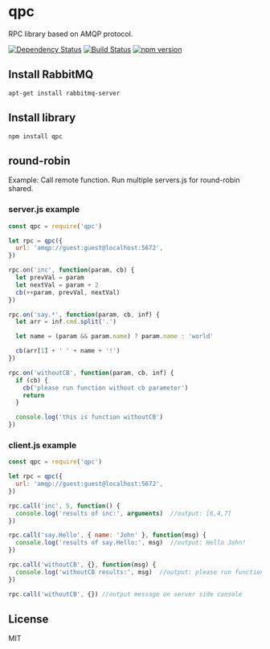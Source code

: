 # qpc

RPC library based on AMQP protocol.

[![Dependency Status](https://david-dm.org/rpcjs/qpc/status.svg?style=flat)](https://david-dm.org/rpcjs/qpc)
[![Build Status](https://travis-ci.org/rpcjs/qpc.svg?branch=master)](https://travis-ci.org/rpcjs/qpc)
[![npm version](https://badge.fury.io/js/qpc.svg)](http://badge.fury.io/js/qpc)


## Install RabbitMQ

```
apt-get install rabbitmq-server
```


## Install library

```
npm install qpc
```


## round-robin

Example: Call remote function.
Run multiple servers.js for round-robin shared.


### server.js example

```js
const qpc = require('qpc')

let rpc = qpc({
  url: 'amqp://guest:guest@localhost:5672',
})

rpc.on('inc', function(param, cb) {
  let prevVal = param
  let nextVal = param + 2
  cb(++param, prevVal, nextVal)
})

rpc.on('say.*', function(param, cb, inf) {
  let arr = inf.cmd.split('.')

  let name = (param && param.name) ? param.name : 'world'

  cb(arr[1] + ' ' + name + '!')
})

rpc.on('withoutCB', function(param, cb, inf) {
  if (cb) {
    cb('please run function without cb parameter')
    return
  }

  console.log('this is function withoutCB')
})
```


### client.js example

```js
const qpc = require('qpc')

let rpc = qpc({
  url: 'amqp://guest:guest@localhost:5672',
})

rpc.call('inc', 5, function() {
  console.log('results of inc:', arguments)  //output: [6,4,7]
})

rpc.call('say.Hello', { name: 'John' }, function(msg) {
  console.log('results of say.Hello:', msg)  //output: Hello John!
})

rpc.call('withoutCB', {}, function(msg) {
  console.log('withoutCB results:', msg)  //output: please run function without cb parameter
})

rpc.call('withoutCB', {}) //output message on server side console
```


## License

MIT
